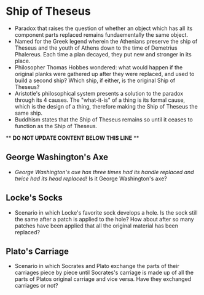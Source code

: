Ship of Theseus
===============

* Paradox that raises the question of whether an object which has all its component parts replaced remains fundaementally the same object.
* Named for the Greek legend wherein the Athenians preserve the ship of Theseus and the youth of Athens down to the time of Demetrius Phalereus.  Each time a plan decayed, they put new and stronger in its place.
* Philosopher Thomas Hobbes wondered: what would happen if the original planks were gathered up after they were replaced, and used to build a second ship? Which ship, if either, is the original Ship of Theseus?
* Aristotle's philosophical system presents a solution to the paradox through its 4 causes. The "what-it-is" of a thing is its formal cause, which is the design of a thing, therefore making the Ship of Theseus the same ship.
* Buddhism states that the Ship of Theseus remains so until it ceases to function as the Ship of Theseus.

** **DO NOT UPDATE CONTENT BELOW THIS LINE** **

George Washington's Axe
-----------------------

* _George Washington's axe has three times had its handle replaced and twice had its head replaced!_ Is it George Washington's axe?

Locke's Socks
-------------

* Scenario in which Locke's favorite sock develops a hole. Is the sock still the same after a patch is applied to the hole? How about after so many patches have been applied that all the original material has been replaced?

Plato's Carriage
----------------

* Scenario in which Socrates and Plato exchange the parts of their carriages piece by piece until Socrates's carriage is made up of all the parts of Platos original carriage and vice versa. Have they exchanged carriages or not?

